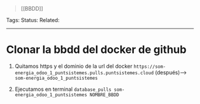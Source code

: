 > [[BBDD]]

Tags:
Status: 
Related: 

___

# Clonar la bbdd del docker de github

1. Quitamos https y el dominio de la url del docker
	`https://som-energia_odoo_1_puntsistemes.pulls.puntsistemes.cloud` 
	(después)--> `som-energia_odoo_1_puntsistemes`
	
2. Ejecutamos en terminal
	`database_pulls som-energia_odoo_1_puntsistemes NOMBRE_BBDD`

